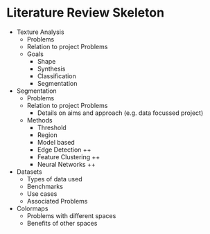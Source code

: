 # Literature Review Skeleton

- Texture Analysis
    - Problems
    - Relation to project Problems
    - Goals
        - Shape
        - Synthesis
        - Classification
        - Segmentation
- Segmentation
    - Problems
    - Relation to project Problems
        - Details on aims and approach (e.g. data focussed project)
    - Methods
        - Threshold
        - Region
        - Model based
        - Edge Detection ++
        - Feature Clustering ++
        - Neural Networks ++
- Datasets
    - Types of data used
    - Benchmarks
    - Use cases
    - Associated Problems
- Colormaps
    - Problems with different spaces
    - Benefits of other spaces
